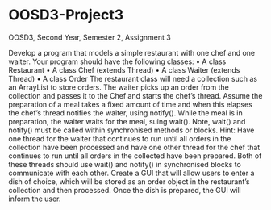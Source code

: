 # OOSD3-Project3
OOSD3, Second Year, Semester 2, Assignment 3

Develop a program that models a simple restaurant with one chef and one waiter. Your program should have the following classes:
• A class Restaurant
• A class Chef (extends Thread)
• A class Waiter (extends Thread)
• A class Order
The restaurant class will need a collection such as an ArrayList to store orders. The waiter picks up an order from the collection and passes it to the 
Chef and starts the chef’s thread. Assume the preparation of a meal takes a fixed amount of time and when this elapses the chef’s thread notifies the waiter,
using notify(). While the meal is in preparation, the waiter waits for the meal, suing wait(). Note, wait() and notify() must be called within synchronised 
methods or blocks. Hint: Have one thread for the waiter that continues to run until all orders in the collection have been processed and have one other thread 
for the chef that continues to run until all orders in the collected have been prepared. Both of these threads should use wait() and notify() in synchronised 
blocks to communicate with each other. Create a GUI that will allow users to enter a dish of choice, which will be stored as an order object in the restaurant’s 
collection and then processed. Once the dish is prepared, the GUI will inform the user.
